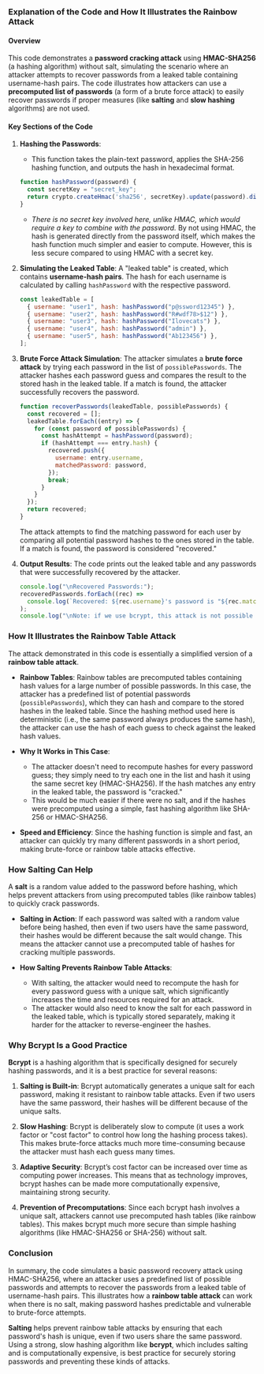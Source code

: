 ### Explanation of the Code and How It Illustrates the Rainbow Attack

#### Overview
This code demonstrates a **password cracking attack** using **HMAC-SHA256** (a hashing algorithm) without salt, simulating the scenario where an attacker attempts to recover passwords from a leaked table containing username-hash pairs. The code illustrates how attackers can use a **precomputed list of passwords** (a form of a brute force attack) to easily recover passwords if proper measures (like **salting** and **slow hashing** algorithms) are not used.

#### Key Sections of the Code

1. **Hashing the Passwords**:
   - This function takes the plain-text password, applies the SHA-256 hashing function, and outputs the hash in hexadecimal format.

   ```javascript
   function hashPassword(password) {
     const secretKey = "secret_key"; 
     return crypto.createHmac('sha256', secretKey).update(password).digest('hex');
   }
   ```

   - *There is no secret key involved here, unlike HMAC, which would require a key to combine with the password.* By not using HMAC, the hash is generated directly from the password itself, which makes the hash function much simpler and easier to compute. However, this is less secure compared to using HMAC with a secret key.

2. **Simulating the Leaked Table**:
   A "leaked table" is created, which contains **username-hash pairs**. The hash for each username is calculated by calling `hashPassword` with the respective password.

   ```javascript
   const leakedTable = [
     { username: "user1", hash: hashPassword("p@ssword12345") },
     { username: "user2", hash: hashPassword("R#wdf78>$12") },
     { username: "user3", hash: hashPassword("Ilovecats") },
     { username: "user4", hash: hashPassword("admin") },
     { username: "user5", hash: hashPassword("Ab123456") },
   ];
   ```

3. **Brute Force Attack Simulation**:
   The attacker simulates a **brute force attack** by trying each password in the list of `possiblePasswords`. The attacker hashes each password guess and compares the result to the stored hash in the leaked table. If a match is found, the attacker successfully recovers the password.

   ```javascript
   function recoverPasswords(leakedTable, possiblePasswords) {
     const recovered = [];
     leakedTable.forEach((entry) => {
       for (const password of possiblePasswords) {
         const hashAttempt = hashPassword(password);
         if (hashAttempt === entry.hash) {
           recovered.push({
             username: entry.username,
             matchedPassword: password,
           });
           break;
         }
       }
     });
     return recovered;
   }
   ```

   The attack attempts to find the matching password for each user by comparing all potential password hashes to the ones stored in the table. If a match is found, the password is considered "recovered."

4. **Output Results**:
   The code prints out the leaked table and any passwords that were successfully recovered by the attacker.

   ```javascript
   console.log("\nRecovered Passwords:");
   recoveredPasswords.forEach((rec) =>
     console.log(`Recovered: ${rec.username}'s password is "${rec.matchedPassword}"`)
   );
   console.log("\nNote: if we use bcrypt, this attack is not possible because of salting");
   ```

### How It Illustrates the Rainbow Table Attack

The attack demonstrated in this code is essentially a simplified version of a **rainbow table attack**.

- **Rainbow Tables**: Rainbow tables are precomputed tables containing hash values for a large number of possible passwords. In this case, the attacker has a predefined list of potential passwords (`possiblePasswords`), which they can hash and compare to the stored hashes in the leaked table. Since the hashing method used here is deterministic (i.e., the same password always produces the same hash), the attacker can use the hash of each guess to check against the leaked hash values.

- **Why It Works in This Case**: 
  - The attacker doesn't need to recompute hashes for every password guess; they simply need to try each one in the list and hash it using the same secret key (HMAC-SHA256). If the hash matches any entry in the leaked table, the password is "cracked."
  - This would be much easier if there were no salt, and if the hashes were precomputed using a simple, fast hashing algorithm like SHA-256 or HMAC-SHA256.

- **Speed and Efficiency**: Since the hashing function is simple and fast, an attacker can quickly try many different passwords in a short period, making brute-force or rainbow table attacks effective.

### How Salting Can Help

A **salt** is a random value added to the password before hashing, which helps prevent attackers from using precomputed tables (like rainbow tables) to quickly crack passwords.

- **Salting in Action**: If each password was salted with a random value before being hashed, then even if two users have the same password, their hashes would be different because the salt would change. This means the attacker cannot use a precomputed table of hashes for cracking multiple passwords. 

- **How Salting Prevents Rainbow Table Attacks**:
  - With salting, the attacker would need to recompute the hash for every password guess with a unique salt, which significantly increases the time and resources required for an attack.
  - The attacker would also need to know the salt for each password in the leaked table, which is typically stored separately, making it harder for the attacker to reverse-engineer the hashes.

### Why Bcrypt Is a Good Practice

**Bcrypt** is a hashing algorithm that is specifically designed for securely hashing passwords, and it is a best practice for several reasons:

1. **Salting is Built-in**: Bcrypt automatically generates a unique salt for each password, making it resistant to rainbow table attacks. Even if two users have the same password, their hashes will be different because of the unique salts.

2. **Slow Hashing**: Bcrypt is deliberately slow to compute (it uses a work factor or "cost factor" to control how long the hashing process takes). This makes brute-force attacks much more time-consuming because the attacker must hash each guess many times.

3. **Adaptive Security**: Bcrypt’s cost factor can be increased over time as computing power increases. This means that as technology improves, bcrypt hashes can be made more computationally expensive, maintaining strong security.

4. **Prevention of Precomputations**: Since each bcrypt hash involves a unique salt, attackers cannot use precomputed hash tables (like rainbow tables). This makes bcrypt much more secure than simple hashing algorithms (like HMAC-SHA256 or SHA-256) without salt.

### Conclusion

In summary, the code simulates a basic password recovery attack using HMAC-SHA256, where an attacker uses a predefined list of possible passwords and attempts to recover the passwords from a leaked table of username-hash pairs. This illustrates how a **rainbow table attack** can work when there is no salt, making password hashes predictable and vulnerable to brute-force attempts.

**Salting** helps prevent rainbow table attacks by ensuring that each password's hash is unique, even if two users share the same password. Using a strong, slow hashing algorithm like **bcrypt**, which includes salting and is computationally expensive, is best practice for securely storing passwords and preventing these kinds of attacks.